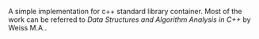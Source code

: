 A simple implementation for c++ standard library container. Most of the work can
be referred to *Data Structures and Algorithm Analysis in C++* by Weiss M.A..